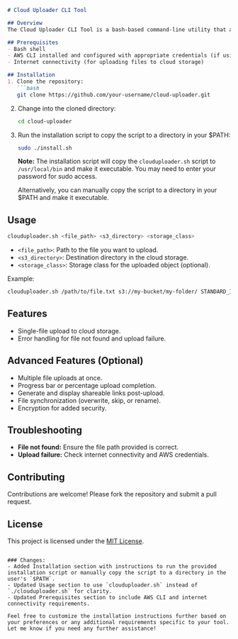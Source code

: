 ```markdown
# Cloud Uploader CLI Tool

## Overview
The Cloud Uploader CLI Tool is a bash-based command-line utility that allows users to easily upload files to a specified cloud storage solution, providing a seamless experience similar to popular storage services.

## Prerequisites
- Bash shell
- AWS CLI installed and configured with appropriate credentials (if using AWS S3)
- Internet connectivity (for uploading files to cloud storage)

## Installation
1. Clone the repository:
   ```bash
   git clone https://github.com/your-username/cloud-uploader.git
   ```

2. Change into the cloned directory:
   ```bash
   cd cloud-uploader
   ```

3. Run the installation script to copy the script to a directory in your $PATH:
   ```bash
   sudo ./install.sh
   ```

   **Note:** The installation script will copy the `clouduploader.sh` script to `/usr/local/bin` and make it executable. You may need to enter your password for sudo access.

   Alternatively, you can manually copy the script to a directory in your $PATH and make it executable.

## Usage
```bash
clouduploader.sh <file_path> <s3_directory> <storage_class>
```

- `<file_path>`: Path to the file you want to upload.
- `<s3_directory>`: Destination directory in the cloud storage.
- `<storage_class>`: Storage class for the uploaded object (optional).

Example:
```bash
clouduploader.sh /path/to/file.txt s3://my-bucket/my-folder/ STANDARD_IA
```

## Features
- Single-file upload to cloud storage.
- Error handling for file not found and upload failure.

## Advanced Features (Optional)
- Multiple file uploads at once.
- Progress bar or percentage upload completion.
- Generate and display shareable links post-upload.
- File synchronization (overwrite, skip, or rename).
- Encryption for added security.

## Troubleshooting
- **File not found:** Ensure the file path provided is correct.
- **Upload failure:** Check internet connectivity and AWS credentials.

## Contributing
Contributions are welcome! Please fork the repository and submit a pull request.

## License
This project is licensed under the [MIT License](LICENSE).
```

### Changes:
- Added Installation section with instructions to run the provided installation script or manually copy the script to a directory in the user's `$PATH`.
- Updated Usage section to use `clouduploader.sh` instead of `./clouduploader.sh` for clarity.
- Updated Prerequisites section to include AWS CLI and internet connectivity requirements.

Feel free to customize the installation instructions further based on your preferences or any additional requirements specific to your tool. Let me know if you need any further assistance!

